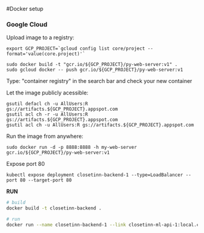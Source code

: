 #Docker setup

### Google Cloud

Upload image to a registry:
```
export GCP_PROJECT=`gcloud config list core/project --format='value(core.project)'`

sudo docker build -t "gcr.io/${GCP_PROJECT}/py-web-server:v1" .
sudo gcloud docker -- push gcr.io/${GCP_PROJECT}/py-web-server:v1

```

Type: "container registry" in the search bar and check your new container

Let the image publicly acessible:
```
gsutil defacl ch -u AllUsers:R gs://artifacts.${GCP_PROJECT}.appspot.com
gsutil acl ch -r -u AllUsers:R gs://artifacts.${GCP_PROJECT}.appspot.com
gsutil acl ch -u AllUsers:R gs://artifacts.${GCP_PROJECT}.appspot.com
```

Run the image from anywhere:
```
sudo docker run -d -p 8888:8888 -h my-web-server gcr.io/${GCP_PROJECT}/py-web-server:v1
```

Expose port 80
```
kubectl expose deployment closetinn-backend-1 --type=LoadBalancer --port 80 --target-port 80
```

**RUN**
```bash
# build
docker build -t closetinn-backend .

# run
docker run --name closetinn-backend-1 --link closetinn-ml-api-1:local.closetinn.ml.api  closetinn-backend
```
